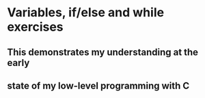 # Variables, if/else and while exercises

## This demonstrates my understanding at the early
## state of my low-level programming with C
